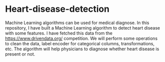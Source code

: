 # Heart-disease-detection
Machine Learning algorithms can be used for medical diagnose. In this repository, I have built a Machine Learning algorithm to detect heart disease with some features. I have fetched this data from the https://www.drivendata.org/ competition. We will perform some operations to clean the data, label encoder for categorical columns, transformations, etc. The algorithm will help physicians to diagnose whether heart disease is present or not.
